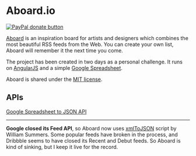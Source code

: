 # Aboard.io

<span class="badge-paypal"><a href="https://www.paypal.com/cgi-bin/webscr?cmd=_donations&business=captain%40aboard%2eio&lc=FR&item_name=aboard%2eio&currency_code=EUR&bn=PP%2dDonationsBF%3abtn_donate_SM%2egif%3aNonHosted" title="Donate to this project using Paypal"><img src="https://img.shields.io/badge/paypal-donate-yellow.svg" alt="PayPal donate button" /></a></span>

[Aboard](http://aboard.io) is an inspiration board for artists and designers which combines the most beautiful RSS feeds from the Web. You can create your own list, Aboard will remember it the next time you come.

The project has been created in two days as a personal challenge. It runs on [AngularJS](http://angularjs.org) and a simple [Google Spreadsheet](https://docs.google.com/spreadsheets/d/1QgkAchwwtS8IH9GPBD-LPLY41_okXHGHw7UTFGa-a18).

Aboard is shared under the [MIT license](http://opensource.org/licenses/MIT).

## APIs

[Google Spreadsheet to JSON API](https://developers.google.com/gdata/samples/spreadsheet_sample)

---

**Google closed its Feed API**, so Aboard now uses [xmlToJSON](https://github.com/metatribal/xmlToJSON) script by William Summers. Some popular feeds have broken in the process, and Dribbble seems to have closed its Recent and Debut feeds. So Aboard is kind of sinking, but I keep it live for the record.
